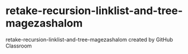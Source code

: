 # retake-recursion-linklist-and-tree-magezashalom
retake-recursion-linklist-and-tree-magezashalom created by GitHub Classroom





